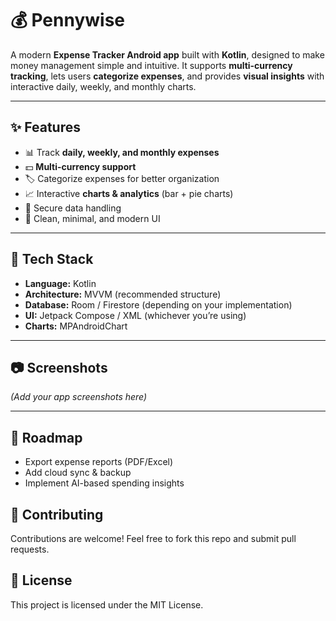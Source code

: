 # 💰 Pennywise

A modern **Expense Tracker Android app** built with **Kotlin**, designed to make money management simple and intuitive. It supports **multi-currency tracking**, lets users **categorize expenses**, and provides **visual insights** with interactive daily, weekly, and monthly charts.  

---

## ✨ Features  
- 📊 Track **daily, weekly, and monthly expenses**  
- 💵 **Multi-currency support**  
- 🏷️ Categorize expenses for better organization  
- 📈 Interactive **charts & analytics** (bar + pie charts)  
- 🔐 Secure data handling  
- 🎨 Clean, minimal, and modern UI  

---

## 🚀 Tech Stack  
- **Language:** Kotlin  
- **Architecture:** MVVM (recommended structure)  
- **Database:** Room / Firestore (depending on your implementation)  
- **UI:** Jetpack Compose / XML (whichever you’re using)  
- **Charts:** MPAndroidChart  

---

## 📷 Screenshots  
*(Add your app screenshots here)*  

---

## 📌 Roadmap
- Export expense reports (PDF/Excel)
- Add cloud sync & backup
- Implement AI-based spending insights

## 🤝 Contributing
Contributions are welcome! Feel free to fork this repo and submit pull requests.

## 📄 License
This project is licensed under the MIT License.
